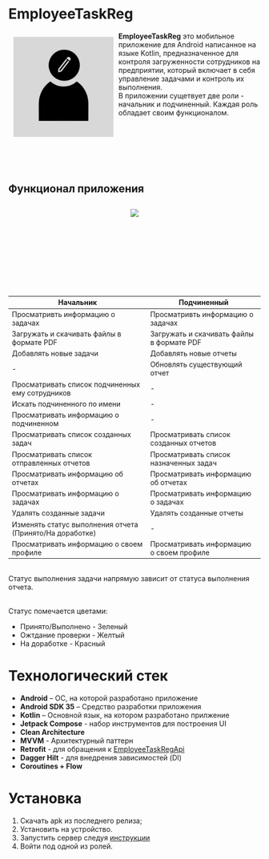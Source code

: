 # EmployeeTaskReg

[<img src="app/src/main/ic_launcher-playstore.png" align="left"
width="200" hspace="10" vspace="10">](app/src/main/ic_launcher-playstore.png)

**EmployeeTaskReg** это мобильное приложение для Android написанное на языке Kotlin, предназначенное для контроля загруженности сотрудников на предприятии, который включает в себя управление задачами и контроль их выполнения.<br>
В приложении сущетвует две роли - начальник и подчиненный. Каждая роль обладает своим функционалом.
<br>
<br><br><br><br><br><br>

## Функционал приложения

<img src="/demo.gif" align="right" width="250" hspace="10" vspace="10"/>

<br><br><br><br><br><br><br><br><br><br>

| Начальник | Подчиненный |
| --- | --- |
| Просматривть информацию о задачах | Просматривть информацию о задачах |
| Загружать и скачивать файлы в формате PDF | Загружать и скачивать файлы в формате PDF |
| Добавлять новые задачи | Добавлять новые отчеты |
| - | Обновлять существующий отчет |
| Просматривать список подчиненных ему сотрудников | - |
| Искать подчиненного по имени | - |
| Просматривать информацию о подчиненном | - |
| Просматривать список созданных задач | Просматривать список созданных отчетов |
| Просматривать список отправленных отчетов | Просматривать список назначенных задач |
| Просматривать информацию об отчетах | Просматривать информацию об отчетах |
| Просматривать информацию о задачах | Просматривать информацию о задачах |
| Удалять созданные задачи | Удалять созданные отчеты|
| Изменять статус выполнения отчета (Принято/На доработке) | - |
| Просматривать информацию о своем профиле | Просматривать информацию о своем профиле |
<br>
Статус выполнения задачи напрямую зависит от статуса выполнения отчета.
<br><br>

Статус помечается цветами:
- Принято/Выполнено - Зеленый
- Ожтдание проверки - Желтый
- На доработке - Красный


# Технологический стек
- **Android** – ОС, на которой разработано приложение
- **Android SDK 35** – Средство разработки приложения
- **Kotlin** – Основной язык, на котором разработано прилжение
- **Jetpack Compose** - набор инструментов для построения UI
- **Clean Architecture**
- **MVVM** - Архитектурный паттерн
- **Retrofit** - для обращения к [EmployeeTaskRegApi](https://github.com/Leturgone/EmployeeTaskRegApi)
- **Dagger Hilt** - для внедрения зависимостей (DI)  
- **Coroutines + Flow**

# Установка
1. Скачать apk из последнего релиза;
2. Установить на устройство.
3. Запустить сервер следуя [инструкции](https://github.com/Leturgone/EmployeeTaskRegApi/blob/main/README.md)
4. Войти под одной из ролей.


